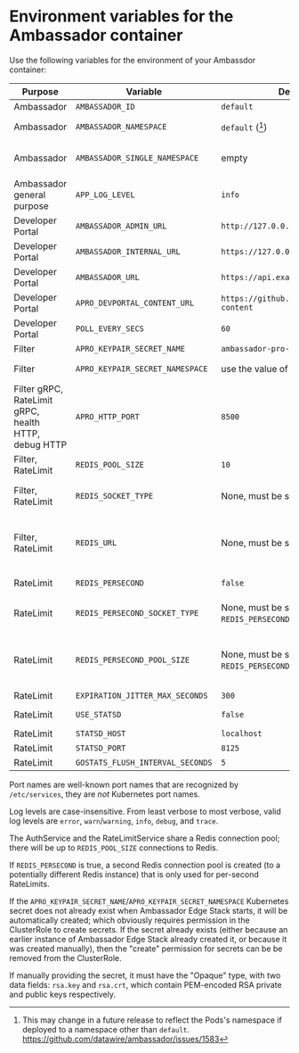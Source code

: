 # Environment variables for the Ambassador container


Use the following variables for the environment of your Ambassdor container:

| Purpose | Variable | Default Value | Value type    |
|----------------------------------	|---------------------------------------------------	|-------------------------------------------------------------------------------	|------------------------------------------------------	|
| Ambassador	| `AMBASSADOR_ID`	| `default`	| Plain string	|
| Ambassador	| `AMBASSADOR_NAMESPACE`	| `default` ([^1])	| Kubernetes namespace	|
| Ambassador	| `AMBASSADOR_SINGLE_NAMESPACE`	| empty	| Boolean; non-empty=true, empty=false	|
| Ambassador general purpose	| `APP_LOG_LEVEL`	| `info`	| Log level	|
| Developer Portal	| `AMBASSADOR_ADMIN_URL`	| `http://127.0.0.1:8877`	| URL	|
| Developer Portal	| `AMBASSADOR_INTERNAL_URL`	| `https://127.0.0.1:8443`	| URL	|
| Developer Portal	| `AMBASSADOR_URL`	| `https://api.example.com`	| URL	|
| Developer Portal	| `APRO_DEVPORTAL_CONTENT_URL`	| `https://github.com/datawire/devportal-content`	| git-remote URL	|
| Developer Portal	| `POLL_EVERY_SECS`	| `60`	| Integer	|
| Filter	| `APRO_KEYPAIR_SECRET_NAME`	| `ambassador-pro-keypair`	| Kubernetes name	|
| Filter	| `APRO_KEYPAIR_SECRET_NAMESPACE`	| use the value of `AMBASSADOR_NAMESPACE`	| Kubernetes namespace	|
| Filter gRPC, RateLimit gRPC, health HTTP, debug HTTP	| `APRO_HTTP_PORT`	| `8500`	| TCP port number or name	|
| Filter, RateLimit	| `REDIS_POOL_SIZE`	| `10`	| Integer	|
| Filter, RateLimit	| `REDIS_SOCKET_TYPE`	| None, must be set manually	| Go network such as `tcp` or `unix`; see [Go `net.Dial`][]	|
| Filter, RateLimit	| `REDIS_URL`	| None, must be set manually	| Go network address; for TCP this is a `host:port` pair; see [Go `net.Dial`][]	|
| RateLimit	| `REDIS_PERSECOND`	| `false`	| Boolean; [Go `strconv.ParseBool`][]	|
| RateLimit	| `REDIS_PERSECOND_SOCKET_TYPE`	| None, must be set manually (if `REDIS_PERSECOND`)	| Go network such as `tcp` or `unix`; see [Go `net.Dial`][]	|
| RateLimit	| `REDIS_PERSECOND_POOL_SIZE`	| None, must be set manually (if `REDIS_PERSECOND`)	| Go network address; for TCP this is a `host:port` pair; see [Go `net.Dial`][]	|
| RateLimit	| `EXPIRATION_JITTER_MAX_SECONDS`	| `300`	| Integer	|
| RateLimit	| `USE_STATSD`	| `false`	| Boolean; [Go `strconv.ParseBool`][]	|
| RateLimit	| `STATSD_HOST`	| `localhost`	| Hostname	|
| RateLimit	| `STATSD_PORT`	| `8125`	| Integer	|
| RateLimit	| `GOSTATS_FLUSH_INTERVAL_SECONDS`	| `5`	| Integer	|
<!--

  Intentionally omit `RLS_RUNTIME_DIR` from the above table; it exists
  for development purposes and isn't meant to be set by end users.

-->

Port names are well-known port names that are recognized by `/etc/services`, they are *not* Kubernetes port names.

Log levels are case-insensitive. From least verbose to most verbose, valid log levels are `error`, `warn`/`warning`, `info`, `debug`, and `trace`.

The AuthService and the RateLimitService share a Redis connection pool; there will be up to `REDIS_POOL_SIZE` connections to Redis.

If `REDIS_PERSECOND` is true, a second Redis connection pool is created (to a potentially different Redis instance) that is only used for per-second RateLimits.

If the `APRO_KEYPAIR_SECRET_NAME`/`APRO_KEYPAIR_SECRET_NAMESPACE` Kubernetes secret does not already exist when Ambassador Edge Stack starts, it will be automatically created; which obviously requires permission in the ClusterRole to create secrets.  If the secret already exists (either because an earlier instance of Ambassador Edge Stack already created it, or because it was created manually), then the "create" permission for secrets can be be removed from the ClusterRole. 

If manually providing the secret, it must have the "Opaque" type, with two data fields: `rsa.key` and `rsa.crt`, which contain PEM-encoded RSA private and public keys respectively.


[^1]: This may change in a future release to reflect the Pods's
    namespace if deployed to a namespace other than `default`.
    https://github.com/datawire/ambassador/issues/1583

[Go `net.Dial`]: https://golang.org/pkg/net/#Dial
[Go `strconv.ParseBool`]: https://golang.org/pkg/strconv/#ParseBool
